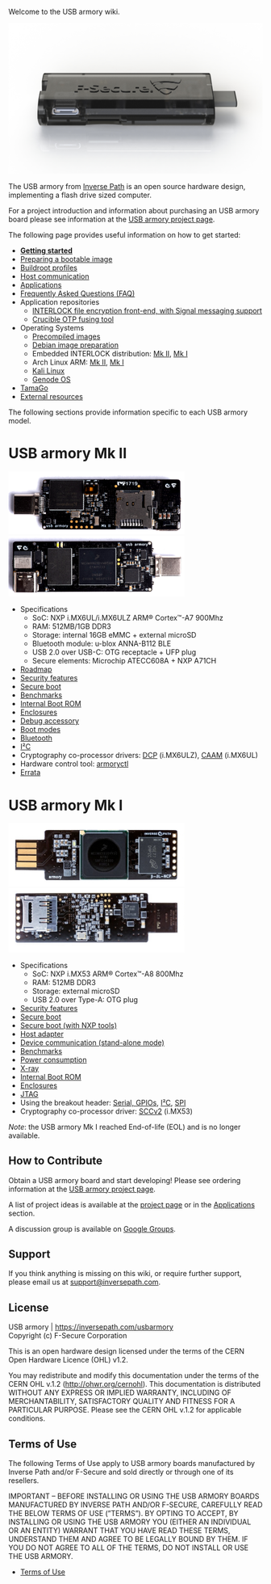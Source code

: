 Welcome to the USB armory wiki.

![USB armory Mk II](images/armory-mark-two-enclosure.jpg)

The USB armory from [Inverse Path](https://inversepath.com) is an open source
hardware design, implementing a flash drive sized computer.

For a project introduction and information about purchasing an USB armory board
please see information at the [USB armory project page](https://inversepath.com/usbarmory).

The following page provides useful information on how to get started:

* [**Getting started**](https://github.com/inversepath/usbarmory/wiki/Starting)
* [Preparing a bootable image](https://github.com/inversepath/usbarmory/wiki/Preparing-a-bootable-image)
* [Buildroot profiles](https://github.com/inversepath/usbarmory/tree/master/software/buildroot)
* [Host communication](https://github.com/inversepath/usbarmory/wiki/Host-communication)
* [Applications](https://github.com/inversepath/usbarmory/wiki/Applications)
* [Frequently Asked Questions (FAQ)](https://github.com/inversepath/usbarmory/wiki/Frequently-Asked-Questions-(FAQ))
* Application repositories
  * [INTERLOCK file encryption front-end, with Signal messaging support](https://github.com/inversepath/interlock)
  * [Crucible OTP fusing tool](https://github.com/inversepath/crucible)
* Operating Systems
  * [Precompiled images](https://github.com/inversepath/usbarmory/wiki/Available-images)
  * [Debian image preparation](https://github.com/inversepath/usbarmory/wiki/Preparing-a-bootable-image)
  * Embedded INTERLOCK distribution: [Mk II](https://github.com/inversepath/usbarmory/tree/master/software/buildroot/README-INTERLOCK-mark-two.md), [Mk I](https://github.com/inversepath/usbarmory/tree/master/software/buildroot/README-INTERLOCK.md)
  * Arch Linux ARM: [Mk II](https://archlinuxarm.org/platforms/armv7/freescale/usb-armory-mk-ii), [Mk I](http://archlinuxarm.org/platforms/armv7/freescale/usb-armory)
  * [Kali Linux](https://docs.kali.org/kali-on-arm/kali-linux-on-usb-armory)
  * [Genode OS](https://github.com/inversepath/usbarmory/wiki/Genode-OS)
* [TamaGo](https://github.com/inversepath/tamago/tree/master/usbarmory)
* [External resources](https://github.com/inversepath/usbarmory/wiki/External-resources)

The following sections provide information specific to each USB armory model.

# USB armory Mk II

<img src="images/armory-mark-two-bottom.png" width="350"> <img src="images/armory-mark-two-top.png" width="350">

* Specifications
  * SoC: NXP i.MX6UL/i.MX6ULZ ARM® Cortex™-A7 900Mhz
  * RAM: 512MB/1GB DDR3
  * Storage: internal 16GB eMMC + external microSD
  * Bluetooth module: u-blox ANNA-B112 BLE
  * USB 2.0 over USB-C: OTG receptacle + UFP plug
  * Secure elements: Microchip ATECC608A + NXP A71CH
* [Roadmap](https://github.com/inversepath/usbarmory/wiki/Mk-II-Roadmap)
* [Security features](https://github.com/inversepath/usbarmory/wiki/Hardware-security-features-(Mk-II))
* [Secure boot](https://github.com/inversepath/usbarmory/wiki/Secure-boot-(Mk-II))
* [Benchmarks](https://github.com/inversepath/usbarmory/wiki/Benchmarks-(Mk-II))
* [Internal Boot ROM](https://github.com/inversepath/usbarmory/wiki/Internal-Boot-ROM-(Mk-II))
* [Enclosures](https://github.com/inversepath/usbarmory/wiki/Enclosures-(Mk-II))
* [Debug accessory](https://github.com/inversepath/usbarmory/tree/master/hardware/mark-two-debug-accessory)
* [Boot modes](https://github.com/inversepath/usbarmory/wiki/Boot-Modes-(Mk-II))
* [Bluetooth](https://github.com/inversepath/usbarmory/wiki/Bluetooth)
* [I²C](https://github.com/inversepath/usbarmory/wiki/I²C-(Mk-II))
* Cryptography co-processor drivers: [DCP](https://github.com/inversepath/mxs-dcp) (i.MX6ULZ), [CAAM](https://github.com/inversepath/caam-keyblob) (i.MX6UL)
* Hardware control tool: [armoryctl](https://github.com/inversepath/armoryctl)
* [Errata](https://github.com/inversepath/usbarmory/wiki/Errata-(Mk-II))

# USB armory Mk I

<img src="images/armory-mark-one-top.png" width="350"> <img src="images/armory-mark-one-bottom.png" width="350">

* Specifications
  * SoC: NXP i.MX53 ARM® Cortex™-A8 800Mhz
  * RAM: 512MB DDR3
  * Storage: external microSD
  * USB 2.0 over Type-A: OTG plug
* [Security features](https://github.com/inversepath/usbarmory/wiki/Hardware-security-features-(Mk-I))
* [Secure boot](https://github.com/inversepath/usbarmory/wiki/Secure-boot-(Mk-I))
* [Secure boot (with NXP tools)](https://github.com/inversepath/usbarmory/wiki/Secure-boot-with-NXP-tools-(Mk-I))
* [Host adapter](https://github.com/inversepath/usbarmory/wiki/Host-adapter)
* [Device communication (stand-alone mode)](https://github.com/inversepath/usbarmory/wiki/Host-adapter)
* [Benchmarks](https://github.com/inversepath/usbarmory/wiki/Benchmarks)
* [Power consumption](https://github.com/inversepath/usbarmory/wiki/Power-consumption)
* [X-ray](https://github.com/inversepath/usbarmory/wiki/X-ray)
* [Internal Boot ROM](https://github.com/inversepath/usbarmory/wiki/Internal-Boot-ROM-(Mk-I))
* [Enclosures](https://github.com/inversepath/usbarmory/wiki/Enclosures-(Mk-I))
* [JTAG](https://github.com/inversepath/usbarmory/wiki/JTAG)
* Using the breakout header: [Serial, GPIOs](https://github.com/inversepath/usbarmory/wiki/GPIOs), [I²C](https://github.com/inversepath/usbarmory/wiki/I²C), [SPI](https://github.com/inversepath/usbarmory/wiki/SPI)
* Cryptography co-processor driver: [SCCv2](https://github.com/inversepath/mxc-scc2) (i.MX53)

*Note*: the USB armory Mk I reached End-of-life (EOL) and is no longer available.

## How to Contribute

Obtain a USB armory board and start developing! Please see ordering information
at the [USB armory project page](https://inversepath.com/usbarmory).

A list of project ideas is available at the [project page](https://inversepath.com/usbarmory) or
in the [Applications](https://github.com/inversepath/usbarmory/wiki/Applications) section.

A discussion group is available on [Google Groups](https://groups.google.com/d/forum/usbarmory).

## Support

If you think anything is missing on this wiki, or require further support,
please email us at support@inversepath.com.

## License

USB armory | https://inversepath.com/usbarmory  
Copyright (c) F-Secure Corporation

This is an open hardware design licensed under the terms of the CERN Open
Hardware Licence (OHL) v1.2.

You may redistribute and modify this documentation under the terms of the CERN
OHL v.1.2 (http://ohwr.org/cernohl). This documentation is distributed WITHOUT
ANY EXPRESS OR IMPLIED WARRANTY, INCLUDING OF MERCHANTABILITY, SATISFACTORY
QUALITY AND FITNESS FOR A PARTICULAR PURPOSE. Please see the CERN OHL v.1.2 for
applicable conditions.

## Terms of Use

The following Terms of Use apply to USB armory boards manufactured by Inverse
Path and/or F-Secure and sold directly or through one of its resellers.

IMPORTANT – BEFORE INSTALLING OR USING THE USB ARMORY BOARDS MANUFACTURED BY
INVERSE PATH AND/OR F-SECURE, CAREFULLY READ THE BELOW TERMS OF USE (”TERMS”).
BY OPTING TO ACCEPT, BY INSTALLING OR USING THE USB ARMORY YOU (EITHER AN
INDIVIDUAL OR AN ENTITY) WARRANT THAT YOU HAVE READ THESE TERMS, UNDERSTAND
THEM AND AGREE TO BE LEGALLY BOUND BY THEM. IF YOU DO NOT AGREE TO ALL OF THE
TERMS, DO NOT INSTALL OR USE THE USB ARMORY.

* [Terms of Use](https://github.com/inversepath/usbarmory/wiki/Terms-of-Use)
